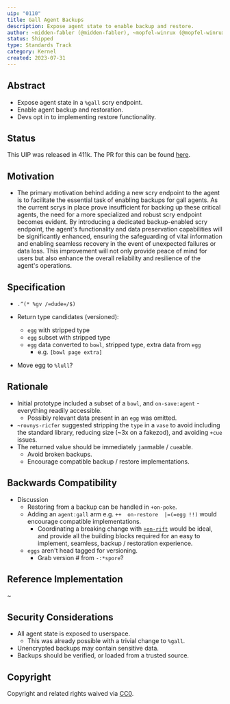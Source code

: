 ```yaml
---
uip: "0110"
title: Gall Agent Backups
description: Expose agent state to enable backup and restore.
author: ~midden-fabler (@midden-fabler), ~mopfel-winrux (@mopfel-winrux)
status: Shipped
type: Standards Track
category: Kernel
created: 2023-07-31
---
```


## Abstract

* Expose agent state in a `%gall` scry endpoint.
* Enable agent backup and restoration.
* Devs opt in to implementing restore functionality.

## Status

This UIP was released in 411k. The PR for this can be found [here](https://github.com/urbit/urbit/pull/6855).

## Motivation

* The primary motivation behind adding a new scry endpoint to the agent is to facilitate the essential task of enabling backups for gall agents. As the current scrys in place prove insufficient for backing up these critical agents, the need for a more specialized and robust scry endpoint becomes evident. By introducing a dedicated backup-enabled scry endpoint, the agent's functionality and data preservation capabilities will be significantly enhanced, ensuring the safeguarding of vital information and enabling seamless recovery in the event of unexpected failures or data loss. This improvement will not only provide peace of mind for users but also enhance the overall reliability and resilience of the agent's operations.

## Specification

* `.^(* %gv /=dude=/$)`
* Return type candidates (versioned):
  * `egg` with stripped type
  * `egg` subset with stripped type
  * `egg` data converted to `bowl`, stripped type, extra data from `egg`
    * e.g. `[bowl page extra]`

* Move egg to `%lull`?

## Rationale

* Initial prototype included a subset of a `bowl`, and `on-save:agent` - everything readily accessible.
  * Possibly relevant data present in an `egg` was omitted.
* `~rovnys-ricfer` suggested stripping the `type` in a `vase` to avoid including the standard library, reducing size (~3x on a fakezod), and avoiding `+cue` issues.
* The returned value should be immediately `jam`mable / `cue`able.
  * Avoid broken backups.
  * Encourage compatible backup / restore implementations.

## Backwards Compatibility

* Discussion
  * Restoring from a backup can be handled in `+on-poke`.
  * Adding an `agent:gall` arm e.g. `++  on-restore  |=(=egg !!)` would encourage compatible implementations.
    * Coordinating a breaking change with [`+on-rift`](../urbit/pull/5338) would be ideal, and provide all the building blocks required for an easy to implement, seamless, backup / restoration experience.
  * `eggs` aren't head tagged for versioning.
    * Grab version # from `-:*spore`?

## Reference Implementation

~

## Security Considerations

* All agent state is exposed to userspace.
  * This was already possible with a trivial change to `%gall`.
* Unencrypted backups may contain sensitive data.
* Backups should be verified, or loaded from a trusted source.

## Copyright

Copyright and related rights waived via [CC0](../LICENSE.md).
